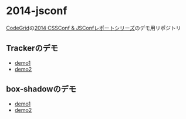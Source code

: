 2014-jsconf
===========

[CodeGrid](http://www.codegrid.net/)の[2014 CSSConf & JSConfレポートシリーズ](https://app.codegrid.net/entry/cssjsconf-1)のデモ用リポジトリ

## Trackerのデモ

* [demo1](http://codegrid.github.io/2014-jsconf/demo1.html)
* [demo2](http://codegrid.github.io/2014-jsconf/demo1-2.html)

## box-shadowのデモ

* [demo1](http://codegrid.github.io/2014-jsconf/demo2.html)
* [demo2](http://codegrid.github.io/2014-jsconf/demo3.html)
